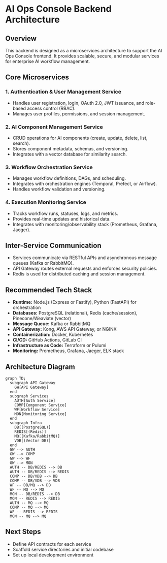 # AI Ops Console Backend Architecture

## Overview
This backend is designed as a microservices architecture to support the AI Ops Console frontend. It provides scalable, secure, and modular services for enterprise AI workflow management.

## Core Microservices

### 1. Authentication & User Management Service
- Handles user registration, login, OAuth 2.0, JWT issuance, and role-based access control (RBAC).
- Manages user profiles, permissions, and session management.

### 2. AI Component Management Service
- CRUD operations for AI components (create, update, delete, list, search).
- Stores component metadata, schemas, and versioning.
- Integrates with a vector database for similarity search.

### 3. Workflow Orchestration Service
- Manages workflow definitions, DAGs, and scheduling.
- Integrates with orchestration engines (Temporal, Prefect, or Airflow).
- Handles workflow validation and versioning.

### 4. Execution Monitoring Service
- Tracks workflow runs, statuses, logs, and metrics.
- Provides real-time updates and historical data.
- Integrates with monitoring/observability stack (Prometheus, Grafana, Jaeger).

## Inter-Service Communication
- Services communicate via RESTful APIs and asynchronous message queues (Kafka or RabbitMQ).
- API Gateway routes external requests and enforces security policies.
- Redis is used for distributed caching and session management.

## Recommended Tech Stack
- **Runtime:** Node.js (Express or Fastify), Python (FastAPI) for orchestration
- **Databases:** PostgreSQL (relational), Redis (cache/session), Pinecone/Weaviate (vector)
- **Message Queue:** Kafka or RabbitMQ
- **API Gateway:** Kong, AWS API Gateway, or NGINX
- **Containerization:** Docker, Kubernetes
- **CI/CD:** GitHub Actions, GitLab CI
- **Infrastructure as Code:** Terraform or Pulumi
- **Monitoring:** Prometheus, Grafana, Jaeger, ELK stack

## Architecture Diagram

```mermaid
graph TD;
  subgraph API Gateway
    GW[API Gateway]
  end
  subgraph Services
    AUTH[Auth Service]
    COMP[Component Service]
    WF[Workflow Service]
    MON[Monitoring Service]
  end
  subgraph Infra
    DB[(PostgreSQL)]
    REDIS[(Redis)]
    MQ[(Kafka/RabbitMQ)]
    VDB[(Vector DB)]
  end
  GW --> AUTH
  GW --> COMP
  GW --> WF
  GW --> MON
  AUTH -- DB/REDIS --> DB
  AUTH -- DB/REDIS --> REDIS
  COMP -- DB/VDB --> DB
  COMP -- DB/VDB --> VDB
  WF -- DB/MQ --> DB
  WF -- MQ --> MQ
  MON -- DB/REDIS --> DB
  MON -- REDIS --> REDIS
  AUTH -- MQ --> MQ
  COMP -- MQ --> MQ
  WF -- REDIS --> REDIS
  MON -- MQ --> MQ
```

## Next Steps
- Define API contracts for each service
- Scaffold service directories and initial codebase
- Set up local development environment 
